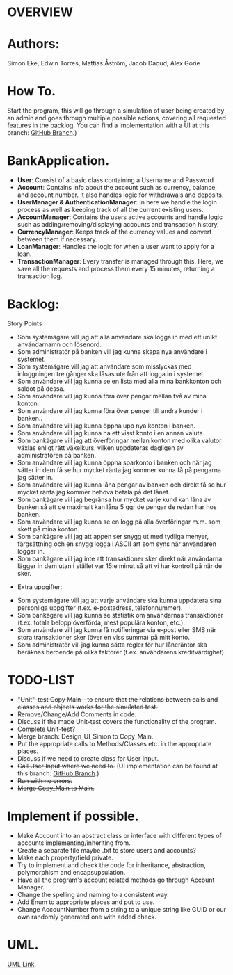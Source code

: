 #                                         OVERVIEW
# Authors: 
Simon Eke, Edwin Torres, Mattias Åström, Jacob Daoud, Alex Gorie
# How To.
Start the program, this will go through a simulation of user being created by an admin and goes through multiple possible actions, covering all requested features in the backlog.
You can find a implementation with a UI at this branch: [GitHub Branch](https://github.com/Edwman2/BankApplication/tree/Mattias_UI_Test).)
# BankApplication.
 - **User**: 
	Consist of a basic class containing a Username and Password
 - **Account**: 
	Contains info about the account such as currency, balance, and account number. It also handles logic for withdrawals and deposits.
 - **UserManager & AuthenticationManager**: 
	In here we handle the login process as well as keeping track of all the current existing users.
 - **AccountManager**: 
	Contains the users active accounts and handle logic such as adding/removing/displaying accounts and transaction history.
 - **CurrencyManager**: 
	Keeps track of the currency values and convert between them if necessary.
 - **LoanManager**: 
	Handles the logic for when a user want to apply for a loan.
 - **TransactionManager**: 
	Every transfer is managed through this. Here, we save all the requests and process them every 15 minutes, returning a transaction log.
	

# Backlog:
Story Points
- Som systemägare vill jag att alla användare ska logga in med ett unikt användarnamn och lösenord.
- Som administratör på banken vill jag kunna skapa nya användare i systemet.
- Som systemägare vill jag att användare som misslyckas med inloggningen tre gånger ska låsas ute från att logga in i systemet.
- Som användare vill jag kunna se en lista med alla mina bankkonton och saldot på dessa.
- Som användare vill jag kunna föra över pengar mellan två av mina konton.
- Som användare vill jag kunna föra över penger till andra kunder i banken..
- Som användare vill jag kunna öppna upp nya konton i banken.
- Som användare vill jag kunna ha ett visst konto i en annan valuta.
- Som bankägare vill jag att överföringar mellan konton med olika valutor växlas enligt rätt växelkurs, vilken uppdateras dagligen av administratören på banken.
- Som användare vill jag kunna öppna sparkonto i banken och när jag sätter in dem få se hur mycket ränta jag kommer kunna få på pengarna jag sätter in.
- Som användare vill jag kunna låna pengar av banken och direkt få se hur mycket ränta jag kommer behöva betala på det lånet.
- Som bankägare vill jag begränsa hur mycket varje kund kan låna av banken så att de maximalt kan låna 5 ggr de pengar de redan har hos banken.
- Som användare vill jag kunna se en logg på alla överföringar m.m. som skett på mina konton.
- Som bankägare vill jag att appen ser snygg ut med tydliga menyer, färgsättning och en snygg logga i ASCII art som syns när användaren loggar in.
- Som bankägare vill jag inte att transaktioner sker direkt när användarna lägger in dem utan i stället var 15:e minut så att vi har kontroll på när de sker.
*   Extra uppgifter:
- Som systemägare vill jag att varje användare ska kunna uppdatera sina personliga uppgifter (t.ex. e-postadress, telefonnummer).
- Som bankägare vill jag kunna se statistik om användarnas transaktioner (t.ex. totala belopp överförda, mest populära konton, etc.).
- Som användare vill jag kunna få notifieringar via e-post eller SMS när stora transaktioner sker (över en viss summa) på mitt konto.
- Som administratör vill jag kunna sätta regler för hur låneräntor ska beräknas beroende på olika faktorer (t.ex. användarens kreditvärdighet).



#                                                 TODO-LIST

* ~~"Unit"-test Copy Main - to ensure that the relations between calls and classes and objects works for the simulated test.~~
* Remove/Change/Add Comments in code.
* Discuss if the made Unit-test covers the functionality of the program.
* Complete Unit-test?
* Merge branch: Design_UI_Simon to Copy_Main.
* Put the appropriate calls to Methods/Classes etc. in the appropriate places.
* Discuss if we need to create class for User Input.
* ~~Call User Input where we need to.~~ (UI implementation can be found at this branch: [GitHub Branch](https://github.com/Edwman2/BankApplication/tree/Mattias_UI_Test).)
* ~~Run with no errors.~~
* ~~Merge Copy_Main to Main.~~

#                                                   Implement if possible.
* Make Account into an abstract class or interface with different types of accounts implementing/inheriting from.
* Create a separate file maybe .txt to store users and accounts?
* Make each property/field private.
* Try to implement and check the code for inheritance, abstraction, polymorphism and encapsupsulation.
* Have all the program's account related methods go through Account Manager.
* Change the spelling and naming to a consistent way.
* Add Enum to appropriate places and put to use.
* Change AccountNumber from a string to a unique string like GUID or our own randomly generated one with added check.

#                                                   UML.
[UML Link](https://github.com/Edwman2/BankApplication/blob/main/TrustExecutivesUML.png).




